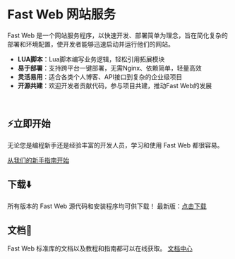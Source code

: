 ﻿


# Fast Web 网站服务


Fast Web 是一个网站服务程序，以快速开发、部署简单为理念，旨在简化复杂的部署和环境配置，使开发者能够迅速启动并运行他们的网站。


- **LUA脚本**：Lua脚本编写业务逻辑，轻松引用拓展模块
- **易于部署**：支持跨平台一键部署，无需Nginx、依赖简单，轻量高效
- **灵活易用**：适合各类个人博客、API接口到复杂的企业级项目
- **开源共建**：欢迎开发者贡献代码，参与项目共建，推动Fast Web的发展
<br>

## ⚡立即开始
无论您是编程新手还是经验丰富的开发人员，学习和使用 Fast Web 都很容易。

<a href="https://doc.fwlua.com">从我们的新手指南开始</a>

## 下载⬇️

所有版本的 Fast Web 源代码和安装程序均可供下载！
最新版：<a href="https://fwlua.com/forum-2-1.html">点击下载</a>

## 文档📄
Fast Web 标准库的文档以及教程和指南都可以在线获取。
<a href="https://doc.fwlua.com/">文档中心</a>
